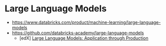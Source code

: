 # Large Language Models

- https://www.databricks.com/product/machine-learning/large-language-models
- https://github.com/databricks-academy/large-language-models
  - [edX] [Large Language Models: Application through Production](https://www.edx.org/course/large-language-models-application-through-production)